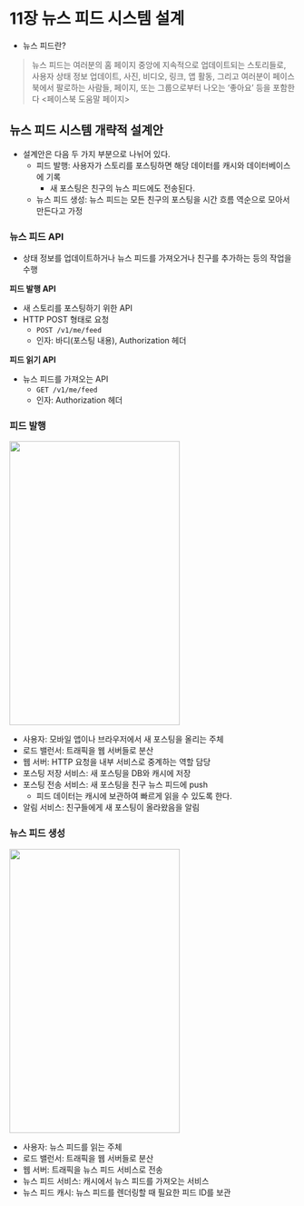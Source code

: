 # 11장 뉴스 피드 시스템 설계
- 뉴스 피드란?

> 뉴스 피드는 여러분의 홈 페이지 중앙에 지속적으로 업데이트되는 스토리들로, 사용자 상태 정보 업데이트, 사진, 비디오, 링크, 앱 활동, 그리고 여러분이 페이스북에서 팔로하는 사람들, 페이지, 또는 그룹으로부터 나오는 ‘좋아요’ 등을 포함한다 <페이스북 도움말 페이지>
>

## 뉴스 피드 시스템 개략적 설계안

- 설계안은 다음 두 가지 부분으로 나뉘어 있다.
    - 피드 발행: 사용자가 스토리를 포스팅하면 해당 데이터를 캐시와 데이터베이스에 기록
        - 새 포스팅은 친구의 뉴스 피드에도 전송된다.
    - 뉴스 피드 생성: 뉴스 피드는 모든 친구의 포스팅을 시간 흐름 역순으로 모아서 만든다고 가정

### 뉴스 피드 API

- 상태 정보를 업데이트하거나 뉴스 피드를 가져오거나 친구를 추가하는 등의 작업을 수행

**피드 발행 API**

- 새 스토리를 포스팅하기 위한 API
- HTTP POST 형태로 요청
    - `POST /v1/me/feed`
    - 인자: 바디(포스팅 내용), Authorization 헤더

**피드 읽기 API**

- 뉴스 피드를 가져오는 API
    - `GET /v1/me/feed`
    - 인자: Authorization 헤더

### 피드 발행
<img width="300" height="500" src="https://github.com/ldk980130/TIL/assets/78652144/c30ee105-81d8-42ae-9b0c-e6e5483aa374">

- 사용자: 모바일 앱이나 브라우저에서 새 포스팅을 올리는 주체
- 로드 밸런서: 트래픽을 웹 서버들로 분산
- 웹 서버: HTTP 요청을 내부 서비스로 중계하는 역할 담당
- 포스팅 저장 서비스: 새 포스팅을 DB와 캐시에 저장
- 포스팅 전송 서비스: 새 포스팅을 친구 뉴스 피드에 push
    - 피드 데이터는 캐시에 보관하여 빠르게 읽을 수 있도록 한다.
- 알림 서비스: 친구들에게 새 포스팅이 올라왔음을 알림

### 뉴스 피드 생성
<img width="300" height="500" src="https://github.com/ldk980130/TIL/assets/78652144/28e37b9a-2a4d-4996-b33c-7566076c9b90">

- 사용자: 뉴스 피드를 읽는 주체
- 로드 밸런서: 트래픽을 웹 서버들로 분산
- 웹 서버: 트래픽을 뉴스 피드 서비스로 전송
- 뉴스 피드 서비스: 캐시에서 뉴스 피드를 가져오는 서비스
- 뉴스 피드 캐시: 뉴스 피드를 렌더링할 때 필요한 피드 ID를 보관
